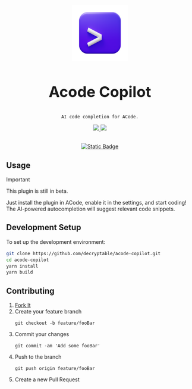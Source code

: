 
<div align="center">

<img src="https://raw.githubusercontent.com/decryptable/acode-copilot/refs/heads/main/icon.png" width="150"/>

<h2 style="font-size: 40px;">Acode Copilot</h2>

<code>AI code completion for ACode.</code>

  <a href="https://github.com/decryptable/acode-copilot">
    <img src="https://img.shields.io/badge/version-1.0.0-blue.svg?style=flat-square" /> <!-- Don't change this version -->
  </a>
  <a href="https://github.com/decryptable/acode-copilot/blob/main/LICENSE">
    <img src="https://img.shields.io/badge/license-MIT-green.svg?style=flat-square" />
  </a>
</div>

<br/>

<p align="center">
<a href="acode://plugin/install/dev.decryptable.copilot.beta">
    <img alt="Static Badge" src="https://img.shields.io/badge/Click_Here_For_Direct_Install-ACode_Plugin-brightgreen?style=for-the-badge&logo=codepen&link=acode%3A%2F%2Fplugin%2Finstall%2Fdev.decryptable.copilot.beta">
</a>
</p>

## Usage

> [!IMPORTANT]
> This plugin is still in beta.

Just install the plugin in ACode, enable it in the settings, and start coding! The AI-powered autocompletion will suggest relevant code snippets.

## Development Setup

To set up the development environment:

```sh
git clone https://github.com/decryptable/acode-copilot.git
cd acode-copilot
yarn install
yarn build
```

## Contributing

1. [Fork It](https://github.com/decryptable/acode-copilot/fork)
2. Create your feature branch
    ```
    git checkout -b feature/fooBar
    ```
3. Commit your changes
    ```
    git commit -am 'Add some fooBar'
    ```
4. Push to the branch
    ```
    git push origin feature/fooBar
    ```
5. Create a new Pull Request